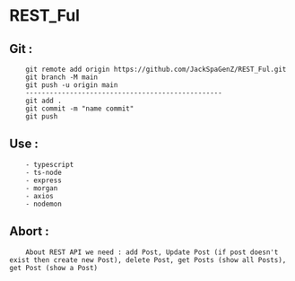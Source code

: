 # REST_Ful

## Git : 
        git remote add origin https://github.com/JackSpaGenZ/REST_Ful.git
        git branch -M main
        git push -u origin main
        -------------------------------------------------
        git add .
        git commit -m "name commit"
        git push

## Use : 
        - typescript 
        - ts-node 
        - express 
        - morgan 
        - axios 
        - nodemon
## Abort :
        About REST API we need : add Post, Update Post (if post doesn't exist then create new Post), delete Post, get Posts (show all Posts), get Post (show a Post)
